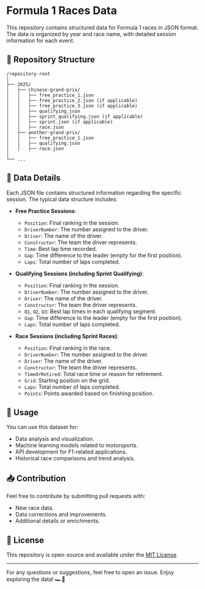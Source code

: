 # Formula 1 Races Data

This repository contains structured data for Formula 1 races in JSON format. The data is organized by year and race name, with detailed session information for each event.

## 📂 Repository Structure

```
/repository-root
│
├── 2025/
│   ├── chinese-grand-prix/
│   │   ├── free_practice_1.json
│   │   ├── free_practice_2.json (if applicable)
│   │   ├── free_practice_3.json (if applicable)
│   │   ├── qualifying.json
│   │   ├── sprint_qualifying.json (if applicable)
│   │   ├── sprint.json (if applicable)
│   │   ├── race.json
│   ├── another-grand-prix/
│   │   ├── free_practice_1.json
│   │   ├── qualifying.json
│   │   ├── race.json
│
└── ...
```

## 📌 Data Details
Each JSON file contains structured information regarding the specific session. The typical data structure includes:

- **Free Practice Sessions**:
  - `Position`: Final ranking in the session.
  - `DriverNumber`: The number assigned to the driver.
  - `Driver`: The name of the driver.
  - `Constructor`: The team the driver represents.
  - `Time`: Best lap time recorded.
  - `Gap`: Time difference to the leader (empty for the first position).
  - `Laps`: Total number of laps completed.

- **Qualifying Sessions (including Sprint Qualifying)**:
  - `Position`: Final ranking in the session.
  - `DriverNumber`: The number assigned to the driver.
  - `Driver`: The name of the driver.
  - `Constructor`: The team the driver represents.
  - `Q1`, `Q2`, `Q3`: Best lap times in each qualifying segment.
  - `Gap`: Time difference to the leader (empty for the first position).
  - `Laps`: Total number of laps completed.

- **Race Sessions (including Sprint Races)**:
  - `Position`: Final ranking in the race.
  - `DriverNumber`: The number assigned to the driver.
  - `Driver`: The name of the driver.
  - `Constructor`: The team the driver represents.
  - `TimeOrRetired`: Total race time or reason for retirement.
  - `Grid`: Starting position on the grid.
  - `Laps`: Total number of laps completed.
  - `Points`: Points awarded based on finishing position.

## 🚀 Usage
You can use this dataset for:
- Data analysis and visualization.
- Machine learning models related to motorsports.
- API development for F1-related applications.
- Historical race comparisons and trend analysis.

## 📥 Contribution
Feel free to contribute by submitting pull requests with:
- New race data.
- Data corrections and improvements.
- Additional details or enrichments.

## 📜 License
This repository is open-source and available under the [MIT License](LICENSE).

---

For any questions or suggestions, feel free to open an issue. Enjoy exploring the data! 🏎️💨

